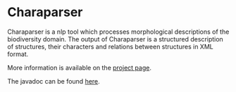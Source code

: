 Charaparser
===========
Charaparser is a nlp tool which processes morphological descriptions of the biodiversity domain.
The output of Charaparser is a structured description of structures, their characters and relations between structures
in XML format.

More information is available on the <a href="http://etc-project.org/">project page</a>.

The javadoc can be found  <a href="http://biosemantics.github.com/charaparser/javadoc">here</a>.
